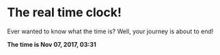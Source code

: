 # The real time clock!

Ever wanted to know what the time is? Well, your journey is about to end!

**The time is Nov 07, 2017, 03:31**